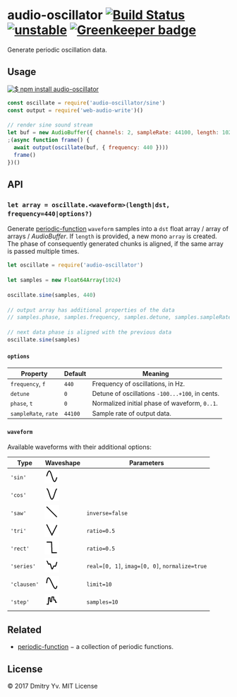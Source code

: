 # audio-oscillator [![Build Status](https://travis-ci.org/audiojs/audio-oscillator.svg?branch=master)](https://travis-ci.org/audiojs/audio-oscillator) [![unstable](https://img.shields.io/badge/stability-unstable-green.svg)](http://github.com/badges/stability-badges) [![Greenkeeper badge](https://badges.greenkeeper.io/audiojs/audio-oscillator.svg)](https://greenkeeper.io/)

Generate periodic oscillation data.

## Usage

[![$ npm install audio-oscillator](http://nodei.co/npm/audio-oscillator.png?mini=true)](http://npmjs.org/package/audio-oscillator)

```js
const oscillate = require('audio-oscillator/sine')
const output = require('web-audio-write')()

// render sine sound stream
let buf = new AudioBuffer({ channels: 2, sampleRate: 44100, length: 1024 })
;(async function frame() {
  await output(oscillate(buf, { frequency: 440 })))
  frame()
})()
```


## API

### `let array = oscillate.<waveform>(length|dst, frequency=440|options?)`

Generate [periodic-function](https://ghub.io/periodic-function) `waveform` samples into a `dst` float array / array of arrays / _AudioBuffer_. If `length` is provided, a new mono `array` is created. The phase of consequently generated chunks is aligned, if the same array is passed multiple times.

```js
let oscillate = require('audio-oscillator')

let samples = new Float64Array(1024)

oscillate.sine(samples, 440)

// output array has additional properties of the data
// samples.phase, samples.frequency, samples.detune, samples.sampleRate

// next data phase is aligned with the previous data
oscillate.sine(samples)
```

#### `options`

Property | Default | Meaning
---|---|---
`frequency`, `f` | `440` | Frequency of oscillations, in Hz.
`detune` | `0` | Detune of oscillations `-100...+100`, in cents.
`phase`, `t` | `0` | Normalized initial phase of waveform, `0..1`.
`sampleRate`, `rate` | `44100` | Sample rate of output data.


#### `waveform`

Available waveforms with their additional options:

Type | Waveshape | Parameters
---|---|---
`'sin'` | ![sine](https://raw.githubusercontent.com/dfcreative/periodic-function/master/img/sine.png) |
`'cos'` | ![cosine](https://raw.githubusercontent.com/dfcreative/periodic-function/master/img/cosine.png) |
`'saw'` | ![sawtooth](https://raw.githubusercontent.com/dfcreative/periodic-function/master/img/sawtooth.png) | `inverse=false`
`'tri'` | ![triangle](https://raw.githubusercontent.com/dfcreative/periodic-function/master/img/triangle.png) | `ratio=0.5`
`'rect'` | ![square](https://raw.githubusercontent.com/dfcreative/periodic-function/master/img/square.png) | `ratio=0.5`
`'series'` | ![fourier](https://raw.githubusercontent.com/dfcreative/periodic-function/master/img/fourier.png) | `real=[0, 1]`, `imag=[0, 0]`, `normalize=true`
`'clausen'` | ![clausen](https://raw.githubusercontent.com/dfcreative/periodic-function/master/img/clausen.png) | `limit=10`
`'step'` | ![step](https://raw.githubusercontent.com/dfcreative/periodic-function/master/img/step.png) | `samples=10`


## Related

* [periodic-function](https://github.com/scijs/periodic-function) − a collection of periodic functions.

## License

© 2017 Dmitry Yv. MIT License
